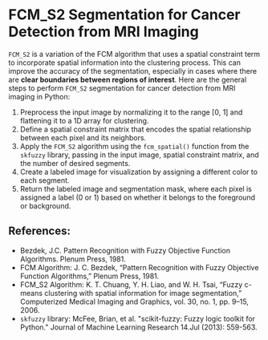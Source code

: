 # FCM_S2 Segmentation for Cancer Detection from MRI Imaging

`FCM_S2` is a variation of the FCM algorithm that uses a spatial constraint term to incorporate spatial information into the clustering process. This can improve the accuracy of the segmentation, especially in cases where there are **clear boundaries between regions of interest**. Here are the general steps to perform `FCM_S2` segmentation for cancer detection from MRI imaging in Python:

1. Preprocess the input image by normalizing it to the range [0, 1] and flattening it to a 1D array for clustering.
2. Define a spatial constraint matrix that encodes the spatial relationship between each pixel and its neighbors.
3. Apply the `FCM_S2` algorithm using the `fcm_spatial()` function from the `skfuzzy` library, passing in the input image, spatial constraint matrix, and the number of desired segments.
4. Create a labeled image for visualization by assigning a different color to each segment.
5. Return the labeled image and segmentation mask, where each pixel is assigned a label (0 or 1) based on whether it belongs to the foreground or background.

## References:

- Bezdek, J.C. Pattern Recognition with Fuzzy Objective Function Algorithms. Plenum Press, 1981.
- FCM Algorithm: J. C. Bezdek, “Pattern Recognition with Fuzzy Objective Function Algorithms,” Plenum Press, 1981.
- FCM_S2 Algorithm: K. T. Chuang, Y. H. Liao, and W. H. Tsai, “Fuzzy c-means clustering with spatial information for image segmentation,” Computerized Medical Imaging and Graphics, vol. 30, no. 1, pp. 9–15, 2006.
- `skfuzzy` library: McFee, Brian, et al. "scikit-fuzzy: Fuzzy logic toolkit for Python." Journal of Machine Learning Research 14.Jul (2013): 559-563.

